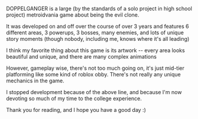 DOPPELGANGER is a large (by the standards of a solo project in high school project) metroidvania game about being the evil clone.

It was developed on and off over the course of over 3 years and features 6 different areas, 3 powerups, 3 bosses, many enemies, and lots of unique story moments (though nobody, including me, knows where it's all leading)

I think my favorite thing about this game is its artwork -- every area looks beautiful and unique, and there are many complex animations

However, gameplay wise, there's not too much going on, it's just mid-tier platforming like some kind of roblox obby.  There's not really any unique mechanics in the game.

I stopped development because of the above line, and because I'm now devoting so much of my time to the college experience.

Thank you for reading, and I hope you have a good day :)
